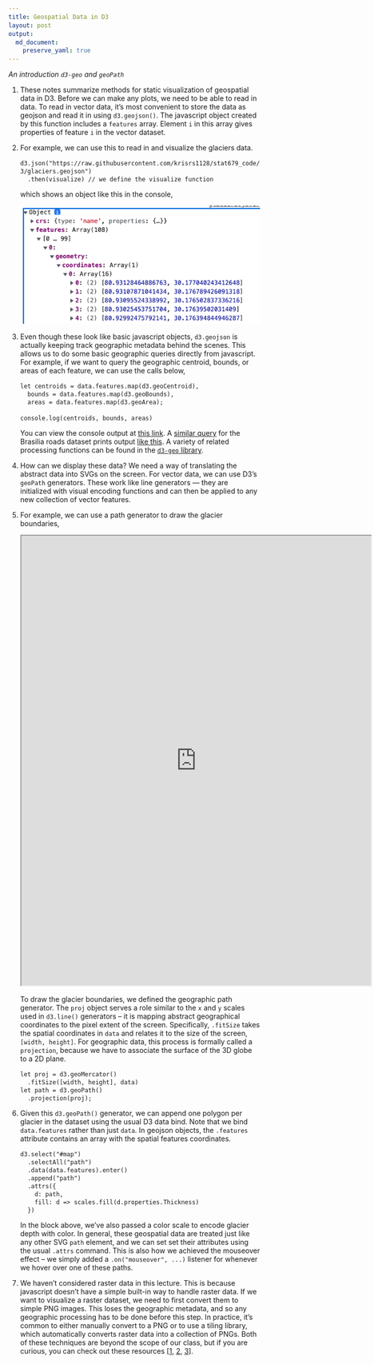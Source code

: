 ```yaml
---
title: Geospatial Data in D3
layout: post
output:
  md_document:
    preserve_yaml: true
---
```


*An introduction `d3-geo` and `geoPath`*

1.  These notes summarize methods for static visualization of geospatial
    data in D3. Before we can make any plots, we need to be able to read
    in data. To read in vector data, it’s most convenient to store the
    data as geojson and read it in using `d3.geojson()`. The javascript
    object created by this function includes a `features` array. Element
    `i` in this array gives properties of feature `i` in the vector
    dataset.

2.  For example, we can use this to read in and visualize the glaciers
    data.

        d3.json("https://raw.githubusercontent.com/krisrs1128/stat679_code/main/examples/week7/week7-3/glaciers.geojson")
          .then(visualize) // we define the visualize function

    which shows an object like this in the console,

    <img src="https://github.com/krisrs1128/stat679_code/raw/main/examples/week8/week8-3/glaciers-screenshot.png" width=600/>

3.  Even though these look like basic javascript objects, `d3.geojson`
    is actually keeping track geographic metadata behind the scenes.
    This allows us to do some basic geographic queries directly from
    javascript. For example, if we want to query the geographic
    centroid, bounds, or areas of each feature, we can use the calls
    below,

        let centroids = data.features.map(d3.geoCentroid),
          bounds = data.features.map(d3.geoBounds),
          areas = data.features.map(d3.geoArea);

        console.log(centroids, bounds, areas)

    You can view the console output at [this
    link](https://krisrs1128.github.io/stat679_code/examples/week8/week8-3/glaciers-query.html).
    A [similar
    query](https://github.com/krisrs1128/stat679_code/blob/main/examples/week8/week8-3/road-properties.js)
    for the Brasilia roads dataset prints output [like
    this](https://krisrs1128.github.io/stat679_code/examples/week8/week8-3/road-properties.html).
    A variety of related processing functions can be found in the
    [`d3-geo` library](https://github.com/d3/d3-geo).

4.  How can we display these data? We need a way of translating the
    abstract data into SVGs on the screen. For vector data, we can use
    D3’s `geoPath` generators. These work like line generators — they
    are initialized with visual encoding functions and can then be
    applied to any new collection of vector features.

5.  For example, we can use a path generator to draw the glacier
    boundaries,

    <iframe src="https://krisrs1128.github.io/stat679_code/examples/week8/week8-3/glaciers.html" width=700 height=900></iframe>

    To draw the glacier boundaries, we defined the geographic path
    generator. The `proj` object serves a role similar to the `x` and
    `y` scales used in `d3.line()` generators – it is mapping abstract
    geographical coordinates to the pixel extent of the screen.
    Specifically, `.fitSize` takes the spatial coordinates in `data` and
    relates it to the size of the screen, `[width, height]`. For
    geographic data, this process is formally called a `projection`,
    because we have to associate the surface of the 3D globe to a 2D
    plane.

        let proj = d3.geoMercator()
          .fitSize([width, height], data)
        let path = d3.geoPath()
          .projection(proj);

6.  Given this `d3.geoPath()` generator, we can append one polygon per
    glacier in the dataset using the usual D3 data bind. Note that we
    bind `data.features` rather than just `data`. In geojson objects,
    the `.features` attribute contains an array with the spatial
    features coordinates.

        d3.select("#map")
          .selectAll("path")
          .data(data.features).enter()
          .append("path")
          .attrs({
            d: path,
            fill: d => scales.fill(d.properties.Thickness)
          })

    In the block above, we’ve also passed a color scale to encode
    glacier depth with color. In general, these geospatial data are
    treated just like any other SVG `path` element, and we can set set
    their attributes using the usual `.attrs` command. This is also how
    we achieved the mouseover effect – we simply added a
    `.on("mouseover", ...)` listener for whenever we hover over one of
    these paths.

7.  We haven’t considered raster data in this lecture. This is because
    javascript doesn’t have a simple built-in way to handle raster data.
    If we want to visualize a raster dataset, we need to first convert
    them to simple PNG images. This loses the geographic metadata, and
    so any geographic processing has to be done before this step. In
    practice, it’s common to either manually convert to a PNG or to use
    a tiling library, which automatically converts raster data into a
    collection of PNGs. Both of these techniques are beyond the scope of
    our class, but if you are curious, you can check out these resources
    \[[1](https://datawanderings.com/2020/08/08/raster-backgrounds/),
    [2](https://developmentseed.org/titiler/),
    [3](https://cran.r-project.org/web/packages/tiler/vignettes/tiler-intro.html)\].
